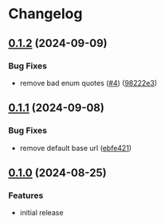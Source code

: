 # Changelog

## [0.1.2](https://github.com/MacRdy/kodgen-typescript/compare/v0.1.1...v0.1.2) (2024-09-09)


### Bug Fixes

* remove bad enum quotes ([#4](https://github.com/MacRdy/kodgen-typescript/issues/4)) ([98222e3](https://github.com/MacRdy/kodgen-typescript/commit/98222e3134f66edbb03efcec81662314648ca726))

## [0.1.1](https://github.com/MacRdy/kodgen-typescript/compare/v0.1.0...v0.1.1) (2024-09-08)


### Bug Fixes

* remove default base url ([ebfe421](https://github.com/MacRdy/kodgen-typescript/commit/ebfe421c43b5c0d2d70a5d1a7e87494d55cd382d))

## [0.1.0](https://github.com/MacRdy/kodgen-typescript/compare/v0.0.1...v0.1.0) (2024-08-25)


### Features

* initial release
